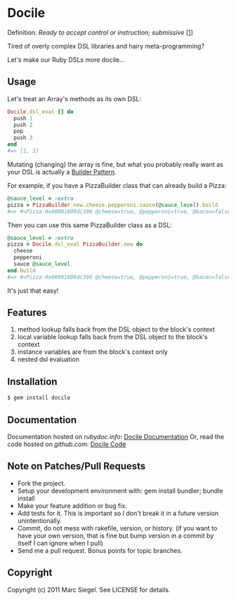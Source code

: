 # Docile

Definition: *Ready to accept control or instruction; submissive* [[1]]

Tired of overly complex DSL libraries and hairy meta-programming?

Let's make our Ruby DSLs more docile...

[1]: http://www.google.com/search?q=docile+definition   "Google"

## Usage

Let's treat an Array's methods as its own DSL:

``` ruby
Docile.dsl_eval [] do
  push 1
  push 2
  pop
  push 3
end
#=> [1, 3]
```

Mutating (changing) the array is fine, but what you probably really want as your DSL is actually a [Builder Pattern][2].

For example, if you have a PizzaBuilder class that can already build a Pizza:

``` ruby
@sauce_level = :extra
pizza = PizzaBuilder.new.cheese.pepperoni.sauce(@sauce_level).build
#=> #<Pizza:0x00001009dc398 @cheese=true, @pepperoni=true, @bacon=false, @sauce=:extra>
```

Then you can use this same PizzaBuilder class as a DSL:

``` ruby
@sauce_level = :extra
pizza = Docile.dsl_eval PizzaBuilder.new do
  cheese
  pepperoni
  sauce @sauce_level
end.build
#=> #<Pizza:0x00001009dc398 @cheese=true, @pepperoni=true, @bacon=false, @sauce=:extra>
```

It's just that easy!

[2]: http://stackoverflow.com/questions/328496/when-would-you-use-the-builder-pattern  "Builder Pattern"

## Features

  1.  method lookup falls back from the DSL object to the block's context
  2.  local variable lookup falls back from the DSL object to the block's context
  3.  instance variables are from the block's context only
  4.  nested dsl evaluation

## Installation

``` bash
$ gem install docile
```

## Documentation

Documentation hosted on *rubydoc.info*: [Docile Documentation](http://rubydoc.info/gems/docile)
Or, read the code hosted on *github.com*: [Docile Code](https://github.com/ms-ati/docile)

## Note on Patches/Pull Requests

  * Fork the project.
  * Setup your development environment with: gem install bundler; bundle install
  * Make your feature addition or bug fix.
  * Add tests for it. This is important so I don't break it in a
    future version unintentionally.
  * Commit, do not mess with rakefile, version, or history.
    (if you want to have your own version, that is fine but bump version in a commit by itself I can ignore when I pull)
  * Send me a pull request. Bonus points for topic branches.

## Copyright

Copyright (c) 2011 Marc Siegel. See LICENSE for details.
